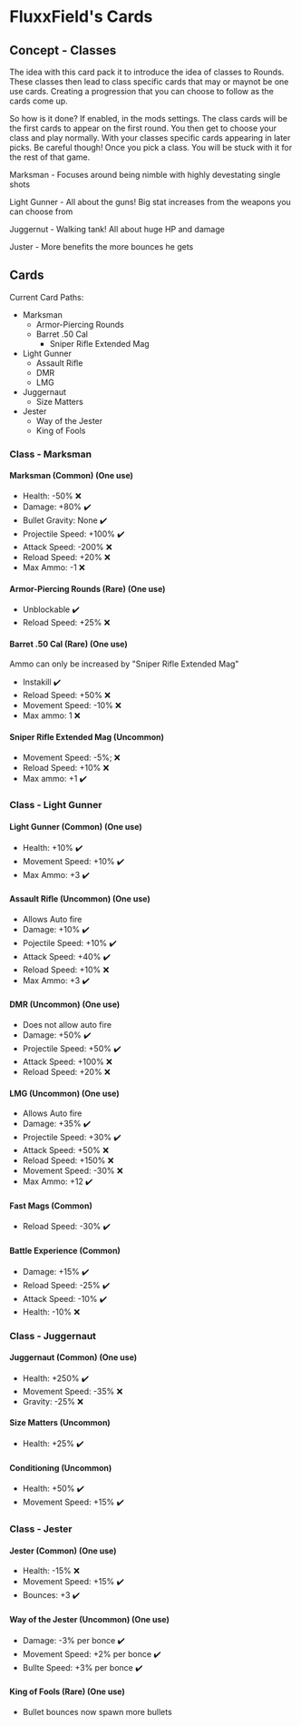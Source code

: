 # FluxxField's Cards

## Concept - Classes
The idea with this card pack it to introduce the idea of classes to Rounds. These classes then lead to class specific cards that may or maynot be one use cards. Creating a progression that you can choose to follow as the cards come up.

So how is it done? If enabled, in the mods settings. The class cards will be the first cards to appear on the first round. You then get to choose your class and play normally. With your classes specific cards appearing in later picks. Be careful though! Once you pick a class. You will be stuck with it for the rest of that game.

Marksman - Focuses around being nimble with highly devestating single shots

Light Gunner - All about the guns! Big stat increases from the weapons you can choose from

Juggernut - Walking tank! All about huge HP and damage

Juster - More benefits the more bounces he gets

## Cards
Current Card Paths:
- Marksman
  - Armor-Piercing Rounds
  - Barret .50 Cal
    - Sniper Rifle Extended Mag
- Light Gunner
  - Assault Rifle
  - DMR
  - LMG
- Juggernaut
  - Size Matters
- Jester
  - Way of the Jester
  - King of Fools

### Class - Marksman
#### Marksman (Common) (One use)
- Health:           -50%  ❌
- Damage:           +80%  ✔️
- Bullet Gravity:   None  ✔️
- Projectile Speed: +100% ✔️
- Attack Speed:     -200% ❌
- Reload Speed:     +20%  ❌
- Max Ammo:         -1    ❌

#### Armor-Piercing Rounds (Rare) (One use)
- Unblockable        ✔️
- Reload Speed: +25% ❌

#### Barret .50 Cal (Rare) (One use)
Ammo can only be increased by "Sniper Rifle Extended Mag"
- Instakill            ✔️
- Reload Speed:   +50% ❌
- Movement Speed: -10% ❌
- Max ammo:     1      ❌
 
#### Sniper Rifle Extended Mag (Uncommon)
- Movement Speed: -5%; ❌
- Reload Speed:   +10% ❌
- Max ammo:       +1   ✔️

### Class - Light Gunner
#### Light Gunner (Common) (One use)
- Health:         +10% ✔️
- Movement Speed: +10% ✔️
- Max Ammo:       +3   ✔️

#### Assault Rifle (Uncommon) (One use)
- Allows Auto fire
- Damage:          +10% ✔️
- Pojectile Speed: +10% ✔️
- Attack Speed:    +40% ✔️
- Reload Speed:    +10% ❌
- Max Ammo:        +3   ✔️

#### DMR (Uncommon) (One use)
- Does not allow auto fire
- Damage:           +50%  ✔️
- Projectile Speed: +50%  ✔️
- Attack Speed:     +100% ❌
- Reload Speed:     +20%  ❌

#### LMG (Uncommon) (One use)
- Allows Auto fire
- Damage:           +35%  ✔️
- Projectile Speed: +30%  ✔️
- Attack Speed:     +50%  ❌
- Reload Speed:     +150% ❌
- Movement Speed:   -30%  ❌
- Max Ammo:         +12   ✔️

#### Fast Mags (Common)
- Reload Speed: -30% ✔️

#### Battle Experience (Common)
- Damage:       +15% ✔️
- Reload Speed: -25% ✔️
- Attack Speed: -10% ✔️
- Health:       -10% ❌

### Class - Juggernaut
#### Juggernaut (Common) (One use)
- Health:         +250% ✔️
- Movement Speed: -35%  ❌
- Gravity:        -25%  ❌

#### Size Matters (Uncommon)
- Health:         +25% ✔️

#### Conditioning (Uncommon)
- Health:         +50% ✔️
- Movement Speed: +15% ✔️

### Class - Jester
#### Jester (Common) (One use)
- Health:         -15% ❌
- Movement Speed: +15% ✔️
- Bounces:        +3   ✔️

#### Way of the Jester (Uncommon) (One use)
- Damage:         -3% per bonce ✔️
- Movement Speed: +2% per bonce ✔️
- Bullte Speed:   +3% per bonce ✔️

#### King of Fools (Rare) (One use)
- Bullet bounces now spawn more bullets
